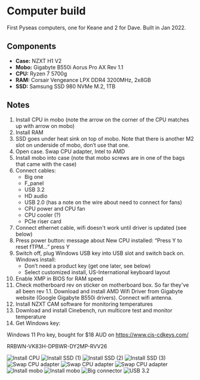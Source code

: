 # Computer build
First Pyseas computers, one for Keane and 2 for Dave. Built in Jan 2022.
## Components
* **Case:** NZXT H1 V2
* **Mobo:** Gigabyte B550i Aorus Pro AX Rev 1.1
* **CPU:** Ryzen 7 5700g
* **RAM:** Corsair Vengeance LPX DDR4 3200MHz, 2x8GB
* **SSD:** Samsung SSD 980 NVMe M.2, 1TB

## Notes
1. Install CPU in mobo (note the arrow on the corner of the CPU matches up with arrow on mobo)
2. Install RAM
3. SSD goes under heat sink on top of mobo. Note that there is another M2 slot on underside of mobo, don’t use that one.
4. Open case. Swap CPU adapter, Intel to AMD
5. Install mobo into case (note that mobo screws are in one of the bags that came with the case)
6. Connect cables:
    * Big one
    * F_panel
    * USB 3.2  
    * HD audio
    * USB 2.0 (has a note on the wire about need to connect for fans)
    * CPU power and CPU fan
    * CPU cooler (?)
    * PCIe riser card
7. Connect ethernet cable, wifi doesn't work until driver is updated (see below)
8. Press power button: message about New CPU installed: “Press Y to reset fTPM…” press Y
9. Switch off, plug Windows USB key into USB slot and switch back on. Windows install:
    * Don’t need a product key (get one later, see below)
    * Select customized install, US-International keyboard layout
10. Enable XMP in BIOS for RAM speed
11. Check motherboard rev on sticker on motherboard box. So far they've all been rev 1.1. Download and install AMD Wifi Driver from Gigabyte website (Google Gigabyte B550i drivers). Connect wifi antenna.
12. Install NZXT CAM software for monitoring temperatures
13. Download and install Cinebench, run multicore test and monitor temperature
14. Get Windows key:

Windows 11 Pro key, bought for $18 AUD on https://www.cjs-cdkeys.com/

RRBWN-VK83H-DPBWR-DY2MP-RVV26

![Install CPU](images\Picture1.jpg "Install CPU")
![Install SSD (1)](images\Picture2.jpg "Remove SSD heatsink")
![Install SSD (2)](images\Picture3.jpg "Loosen nut")
![Install SSD (3)](images\Picture4.jpg "SSD installed")
![Swap CPU adapter](images\Picture5.jpg "Open trapdoor")
![Swap CPU adapter](images\Picture6.jpg "Remove Intel adapter")
![Swap CPU adapter](images\Picture7.jpg "Install AMD adapter")
![Install mobo](images\Picture8.jpg "Mobo screws")
![Install mobo](images\Picture9.jpg "Mobo in case")
![Big connector](images\Picture10.jpg "Big connector")
![USB 3.2](images\Picture11.jpg "USB 3.2")
